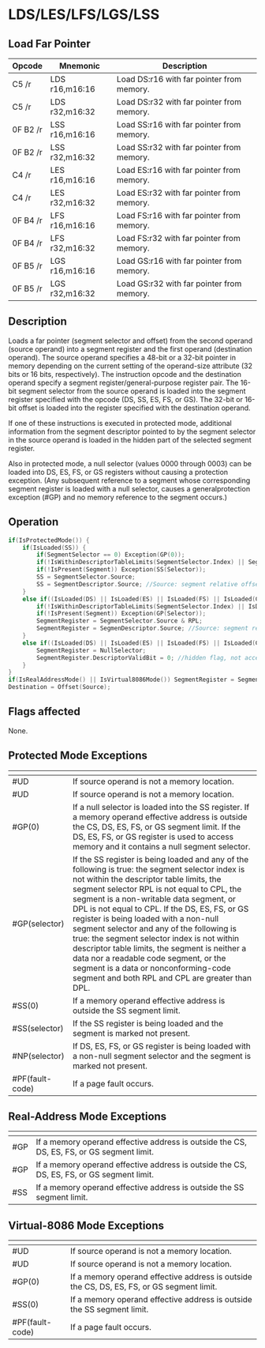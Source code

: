 # LDS/LES/LFS/LGS/LSS
 
## Load Far Pointer
 
 
|Opcode|Mnemonic|Description|
|-|-|-|
|C5 /r|LDS r16,m16:16|Load DS:r16 with far pointer from memory.|
|C5 /r|LDS r32,m16:32|Load DS:r32 with far pointer from memory.|
|0F B2 /r|LSS r16,m16:16|Load SS:r16 with far pointer from memory.|
|0F B2 /r|LSS r32,m16:32|Load SS:r32 with far pointer from memory.|
|C4 /r|LES r16,m16:16|Load ES:r16 with far pointer from memory.|
|C4 /r|LES r32,m16:32|Load ES:r32 with far pointer from memory.|
|0F B4 /r|LFS r16,m16:16|Load FS:r16 with far pointer from memory.|
|0F B4 /r|LFS r32,m16:32|Load FS:r32 with far pointer from memory.|
|0F B5 /r|LGS r16,m16:16|Load GS:r16 with far pointer from memory.|
|0F B5 /r|LGS r32,m16:32|Load GS:r32 with far pointer from memory.|
 
## Description
 
Loads a far pointer (segment selector and offset) from the second operand (source operand) into a segment register and the first operand (destination operand). The source operand specifies a 48-bit or a 32-bit pointer in memory depending on the current setting of the operand-size attribute (32 bits or 16 bits, respectively). The instruction opcode and the destination operand specify a segment register/general-purpose register pair. The 16-bit segment selector from the source operand is loaded into the segment register specified with the opcode (DS, SS, ES, FS, or GS). The 32-bit or 16-bit offset is loaded into the register specified with the destination operand.
 
If one of these instructions is executed in protected mode, additional information from the segment descriptor pointed to by the segment selector in the source operand is loaded in the hidden part of the selected segment register.
 
Also in protected mode, a null selector (values 0000 through 0003) can be loaded into DS, ES, FS, or GS registers without causing a protection exception. (Any subsequent reference to a segment whose corresponding segment register is loaded with a null selector, causes a generalprotection exception (#GP) and no memory reference to the segment occurs.)
 
 
## Operation
 
```c
if(IsProtectedMode()) {
	if(IsLoaded(SS)) {
		if(SegmentSelector == 0) Exception(GP(0));
		if(!IsWithinDescriptorTableLimits(SegmentSelector.Index) || SegmentSelector.RPL != CPL || !IndicatesWritableDataSegment(SegmentSelector) || DPL != CPL) Exception(GP(Selector));
		if(!IsPresent(Segment)) Exception(SS(Selector));
		SS = SegmentSelector.Source;
		SS = SegmentDescriptor.Source; //Source: segment relative offset
	}
	else if((IsLoaded(DS) || IsLoaded(ES) || IsLoaded(FS) || IsLoaded(GS)) && SegmentSelector != 0) { //DS, ES, FS, or GS is loaded with non-null segment selector
		if(!IsWithinDescriptorTableLimits(SegmentSelector.Index) || IsData(SegmentSelector) || IsReadableCodeSegment(SegmentSelector) || (IsData(Segment) || !IsConformingCodeSegment(Segment) && RPL > DPL && CPL > DPL)) Exception(GP(Selector));
		if(!IsPresent(Segment)) Exception(GP(Selector));
		SegmentRegister = SegmentSelector.Source & RPL;
		SegmentRegister = SegmenDescriptor.Source; //Source: segment relative offset
	}
	else if((IsLoaded(DS) || IsLoaded(ES) || IsLoaded(FS) || IsLoaded(GS)) && SegmentSelector == 0) { //DS, ES, FS, or GS is loaded with a null selector
		SegmentRegister = NullSelector;
		SegmentRegister.DescriptorValidBit = 0; //hidden flag, not accessible by software
	}
}
if(IsRealAddressMode() || IsVirtual8086Mode()) SegmentRegister = SegmentSelector.Source;
Destination = Offset(Source);

```
 
 
## Flags affected
 
None.

 
 
## Protected Mode Exceptions
 
|[]()||
|-|-|
|#UD|If source operand is not a memory location.|
|#UD|If source operand is not a memory location.|
|#GP(0)|If a null selector is loaded into the SS register. If a memory operand effective address is outside the CS, DS, ES, FS, or GS segment limit. If the DS, ES, FS, or GS register is used to access memory and it contains a null segment selector.|
|#GP(selector)|If the SS register is being loaded and any of the following is true: the segment selector index is not within the descriptor table limits, the segment selector RPL is not equal to CPL, the segment is a non-writable data segment, or DPL is not equal to CPL. If the DS, ES, FS, or GS register is being loaded with a non-null segment selector and any of the following is true: the segment selector index is not within descriptor table limits, the segment is neither a data nor a readable code segment, or the segment is a data or nonconforming-code segment and both RPL and CPL are greater than DPL.|
|#SS(0)|If a memory operand effective address is outside the SS segment limit.|
|#SS(selector)|If the SS register is being loaded and the segment is marked not present.|
|#NP(selector)|If DS, ES, FS, or GS register is being loaded with a non-null segment selector and the segment is marked not present.|
|#PF(fault-code)|If a page fault occurs.|
 
## Real-Address Mode Exceptions
 
|[]()||
|-|-|
|#GP|If a memory operand effective address is outside the CS, DS, ES, FS, or GS segment limit.|
|#GP|If a memory operand effective address is outside the CS, DS, ES, FS, or GS segment limit.|
|#SS|If a memory operand effective address is outside the SS segment limit.|
 
## Virtual-8086 Mode Exceptions
 
|[]()||
|-|-|
|#UD|If source operand is not a memory location.|
|#UD|If source operand is not a memory location.|
|#GP(0)|If a memory operand effective address is outside the CS, DS, ES, FS, or GS segment limit.|
|#SS(0)|If a memory operand effective address is outside the SS segment limit.|
|#PF(fault-code)|If a page fault occurs.|
